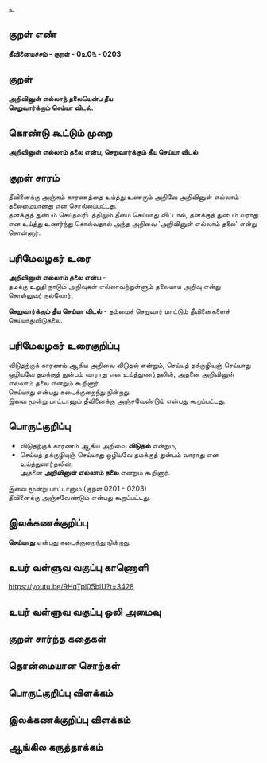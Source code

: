 உ

## குறள் எண் 

**தீவினையச்சம் - குறள் - 0உ0௩ - 0203**  

## குறள் 

**அறிவினுள் எல்லாந் தலையென்ப தீய  
செறுவார்க்கும் செய்யா விடல்.** 

## கொண்டு கூட்டும் முறை

**அறிவினுள் எல்லாம் தலை என்ப, செறுவார்க்கும் தீய செய்யா விடல்** 

## குறள் சாரம் 

தீவினைக்கு அஞ்சும் காரணத்தை உய்த்து உணரும் அறிவே அறிவினுள் எல்லாம் தலைமையானது என சொல்லப்பட்டது.  
தனக்குத் துன்பம் செய்தவரிடத்திலும் தீமை செய்யாது விட்டால், தனக்குத் துன்பம் வராது என உய்த்து உணர்ந்து சொல்வதால் அந்த அறிவை 'அறிவினுள் எல்லாம் தலை' என்று சொன்னார்.

## பரிமேலழகர் உரை

**அறிவினுள் எல்லாம் தலை என்ப** -  
தமக்கு உறுதி நாடும் அறிவுகள்  எல்லாவற்றுள்ளும் தலையாய அறிவு என்று  
சொல்லுவர் நல்லோர்,  

**செறுவார்க்கும் தீய செய்யா விடல்** - தம்மைச் செறுவார் மாட்டும் தீவினைகளைச் செய்யாதுவிடுதலை.

## பரிமேலழகர் உரைகுறிப்பு   

விடுதற்குக் காரணம் ஆகிய அறிவை விடுதல் என்றும், செய்யத் தக்குழியுஞ் செய்யாது ஒழியவே தமக்குத் துன்பம் வாராது என உய்த்துணர்தலின், அதனை அறிவினுள் எல்லாம் தலை என்றும் கூறினார்.  
செய்யாது என்பது கடைக்குறைந்து நின்றது.  
இவை மூன்று பாட்டானும் தீவினைக்கு அஞ்சவேண்டும் என்பது கூறப்பட்டது.   

## பொருட்குறிப்பு 

* விடுதற்குக் காரணம் ஆகிய அறிவை **விடுதல்** என்றும்,  
* செய்யத் தக்குழியுஞ் செய்யாது ஒழியவே தமக்குத் துன்பம் வாராது என உய்த்துணர்தலின்,  
 அதனை **அறிவினுள் எல்லாம் தலை** என்றும் கூறினார்.  
  
இவை மூன்று பாட்டானும் (குறள் 0201 - 0203)  
தீவினைக்கு அஞ்சவேண்டும் என்பது கூறப்பட்டது.   

## இலக்கணக்குறிப்பு  

**செய்யாது** என்பது கடைக்குறைந்து நின்றது.   

## உயர் வள்ளுவ வகுப்பு காணொளி

https://youtu.be/9HqTpl05blU?t=3428

## உயர் வள்ளுவ வகுப்பு ஒலி அமைவு 

 
## குறள் சார்ந்த கதைகள் 


## தொன்மையான சொற்கள்


## பொருட்குறிப்பு விளக்கம்


## இலக்கணக்குறிப்பு விளக்கம்


## ஆங்கில கருத்தாக்கம் 


